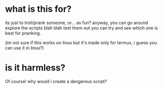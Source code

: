 # what is this for?

its just to troll/prank someone, or... as fun?
anyway, you can go around explore the scripts blah blah test them out
you can try and see which one is best for pranking.

(im not sure if this works on linux but it's made only for termux, i guess you can use it in linux?)

# is it harmless?

Of course! why would i create a dangerous script?
